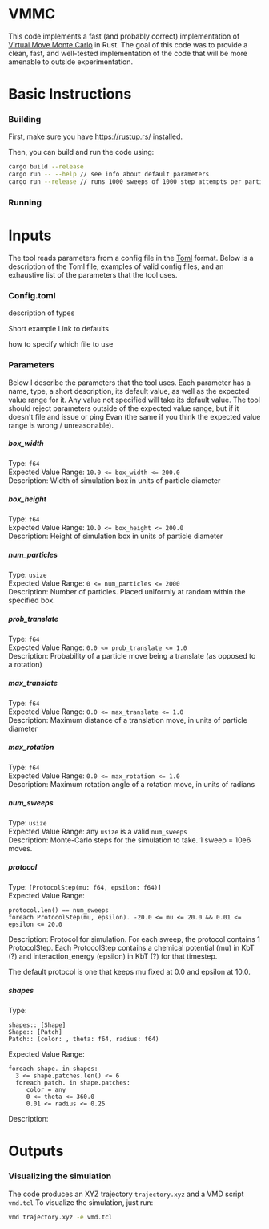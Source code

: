 # VMMC
This code implements a fast (and probably correct) implementation of [Virtual Move Monte Carlo](https://pubs.aip.org/aip/jcp/article/127/15/154101/915022) in Rust.
The goal of this code was to provide a clean, fast, and well-tested implementation of the code that will be more amenable to outside experimentation.

# Basic Instructions

### Building

First, make sure you have https://rustup.rs/ installed.

Then, you can build and run the code using:
```bash
cargo build --release
cargo run -- --help // see info about default parameters  
cargo run --release // runs 1000 sweeps of 1000 step attempts per particle. 
```

### Running


# Inputs
The tool reads parameters from a config file in the [Toml](https://toml.io/en/) format.
Below is a description of the Toml file, examples of valid config files, and an exhaustive list of the parameters that the tool uses.

### Config.toml

description of types

Short example
Link to defaults

how to specify which file to use

### Parameters
Below I describe the parameters that the tool uses. 
Each parameter has a name, type, a short description, its default value, as well as the expected value range for it.
Any value not specified will take its default value.
The tool should reject parameters outside of the expected value range, but if it doesn't file and issue or ping Evan (the same if you think the expected value range is wrong / unreasonable).

##### box_width
Type: `f64`  
Expected Value Range: `10.0 <= box_width <= 200.0`  
Description: Width of simulation box in units of particle diameter  

##### box_height
Type: `f64`  
Expected Value Range: `10.0 <= box_height <= 200.0`  
Description: Height of simulation box in units of particle diameter  

##### num_particles
Type: `usize`  
Expected Value Range: `0 <= num_particles <= 2000`  
Description: Number of particles. Placed uniformly at random within the specified box.  


##### prob_translate
Type: `f64`  
Expected Value Range:  `0.0 <= prob_translate <= 1.0`  
Description: Probability of a particle move being a translate (as opposed to a rotation)   

##### max_translate
Type: `f64`  
Expected Value Range:  `0.0 <= max_translate <= 1.0`  
Description: Maximum distance of a translation move, in units of particle diameter 

##### max_rotation
Type: `f64`  
Expected Value Range: `0.0 <= max_rotation <= 1.0`  
Description: Maximum rotation angle of a rotation move, in units of radians 


##### num_sweeps
Type: `usize`  
Expected Value Range: any `usize` is a valid `num_sweeps`   
Description: Monte-Carlo steps for the simulation to take. 1 sweep = 10e6 moves.  

##### protocol
Type: `[ProtocolStep(mu: f64, epsilon: f64)]`  
Expected Value Range:  
```
protocol.len() == num_sweeps 
foreach ProtocolStep(mu, epsilon). -20.0 <= mu <= 20.0 && 0.01 <= epsilon <= 20.0
```

Description: Protocol for simulation. For each sweep, the protocol contains 1 ProtocolStep. 
Each ProtocolStep contains a chemical potential (mu) in KbT (?) and interaction_energy (epsilon) in KbT (?) for that timestep.

The default protocol is one that keeps mu fixed at 0.0 and epsilon at 10.0. 


##### shapes
Type: 
```
shapes:: [Shape]
Shape:: [Patch]
Patch:: (color: , theta: f64, radius: f64)
```

Expected Value Range:
```
foreach shape. in shapes:
  3 <= shape.patches.len() <= 6
  foreach patch. in shape.patches:
     color = any
     0 <= theta <= 360.0 
     0.01 <= radius <= 0.25 
```

Description:






# Outputs


### Visualizing the simulation
The code produces an XYZ trajectory `trajectory.xyz` and a VMD script `vmd.tcl`
To visualize the simulation, just run:
```Bash
vmd trajectory.xyz -e vmd.tcl
```


